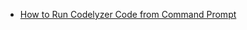 <!-- BLOG-POST-LIST:START -->
- [How to Run Codelyzer Code from Command Prompt](https://dev.to/mohdrashid01/how-to-run-codelyzer-and-how-to-solve-angular-seed-4k6o)
<!-- BLOG-POST-LIST:END -->



<!---
MohdRashid01/MohdRashid01 is a ✨ special ✨ repository because its `README.md` (this file) appears on your GitHub profile.
You can click the Preview link to take a look at your changes.
--->
